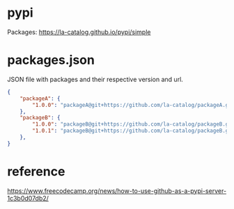 # pypi
Packages: https://la-catalog.github.io/pypi/simple

# packages.json
JSON file with packages and their respective version and url.  

```json
{
    "packageA": {
        "1.0.0": "packageA@git+https://github.com/la-catalog/packageA.git"
    },
    "packageB": {
        "1.0.0": "packageB@git+https://github.com/la-catalog/packageB.git",
        "1.0.1": "packageB@git+https://github.com/la-catalog/packageB.git"
    },
}
```

# reference
https://www.freecodecamp.org/news/how-to-use-github-as-a-pypi-server-1c3b0d07db2/  
